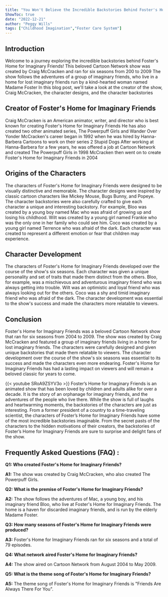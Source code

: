 ```yaml
---
title: "You Won't Believe the Incredible Backstories Behind Foster's Home for Imaginary Friends!"
ShowToc: true 
date: "2022-12-21"
author: "Peggy Wills" 
tags: ["Childhood Imagination","Foster Care System"]
---
```

## Introduction
Welcome to a journey exploring the incredible backstories behind Foster's Home for Imaginary Friends! This beloved Cartoon Network show was created by Craig McCracken and ran for six seasons from 200 to 2009 The show follows the adventures of a group of imaginary friends, who live in a home for lost imaginary friends run by a kind-hearted woman named Madame Foster In this blog post, we'll take a look at the creator of the show, Craig McCracken, the character designs, and the character backstories 

## Creator of Foster's Home for Imaginary Friends
Craig McCracken is an American animator, writer, and director who is best known for creating Foster's Home for Imaginary Friends He has also created two other animated series, The Powerpuff Girls and Wander Over Yonder McCracken's career began in 1992 when he was hired by Hanna-Barbera Cartoons to work on their series 2 Stupid Dogs After working at Hanna-Barbera for a few years, he was offered a job at Cartoon Network and created The Powerpuff Girls in 1998 McCracken then went on to create Foster's Home for Imaginary Friends in 2004

## Origins of the Characters
The characters of Foster's Home for Imaginary Friends were designed to be visually distinctive and memorable. The character designs were inspired by classic cartoon characters like Mickey Mouse, Bugs Bunny, and Popeye. The character backstories were also carefully crafted to give each character a unique and interesting backstory. For example, Bloo was created by a young boy named Mac who was afraid of growing up and losing his childhood. Wilt was created by a young girl named Frankie who was the only one in her family who could see him. Coco was created by a young girl named Terrence who was afraid of the dark. Each character was created to represent a different emotion or fear that children may experience.

## Character Development
The characters of Foster's Home for Imaginary Friends developed over the course of the show's six seasons. Each character was given a unique personality and set of traits that made them distinct from the others. Bloo, for example, was a mischievous and adventurous imaginary friend who was always getting into trouble. Wilt was an optimistic and loyal friend who was always looking out for the others. Coco was a shy and timid imaginary friend who was afraid of the dark. The character development was essential to the show's success and made the characters more relatable to viewers.

## Conclusion
Foster's Home for Imaginary Friends was a beloved Cartoon Network show that ran for six seasons from 2004 to 2009. The show was created by Craig McCracken and featured a group of imaginary friends living in a home for lost imaginary friends. The characters were carefully designed and given unique backstories that made them relatable to viewers. The character development over the course of the show's six seasons was essential to its success and made the characters even more endearing. Foster's Home for Imaginary Friends has had a lasting impact on viewers and will remain a beloved classic for years to come.

{{< youtube SRoA9ZSYV3o >}} 
Foster’s Home for Imaginary Friends is an animated show that has been loved by children and adults alike for over a decade. It is the story of an orphanage for imaginary friends, and the adventures of the people who live there. While the show is full of laughs and heartwarming moments, the backstories of the characters are just as interesting. From a former president of a country to a time-traveling scientist, the characters of Foster’s Home for Imaginary Friends have some of the most incredible backstories imaginable. From the secret pasts of the characters to the hidden motivations of their creators, the backstories of Foster’s Home for Imaginary Friends are sure to surprise and delight fans of the show.

## Frequently Asked Questions (FAQ) :
**Q1: Who created Foster's Home for Imaginary Friends?**

**A1:** The show was created by Craig McCracken, who also created The Powerpuff Girls.

**Q2: What is the premise of Foster's Home for Imaginary Friends?**

**A2:** The show follows the adventures of Mac, a young boy, and his imaginary friend Bloo, who live at Foster's Home for Imaginary Friends. The home is a haven for discarded imaginary friends, and is run by the elderly Madame Foster.

**Q3: How many seasons of Foster's Home for Imaginary Friends were produced?**

**A3:** Foster's Home for Imaginary Friends ran for six seasons and a total of 79 episodes.

**Q4: What network aired Foster's Home for Imaginary Friends?**

**A4:** The show aired on Cartoon Network from August 2004 to May 2009.

**Q5: What is the theme song of Foster's Home for Imaginary Friends?**

**A5:** The theme song of Foster's Home for Imaginary Friends is "Friends Are Always There For You".



